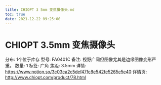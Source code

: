 ```yaml
---
title: CHIOPT 3 5mm 变焦摄像头.md
toc: true
date: 2021-12-22 09:25:00
---
```

# CHIOPT 3.5mm 变焦摄像头

分布: 1个位于库存
型号: FA0401C
备注: 视野广阔但图像尤其是边缘图像变形严重。
数量: 1
标签: 广角
焦距: 3.5mm
详情: https://www.notion.so/3c03ca2c5def47fc8e542fe5265e5e40
详情页: http://www.chiopt.com/product/78.html